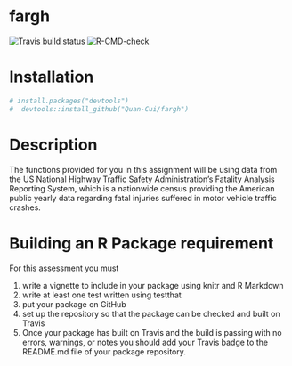 
<!-- README.md is generated from README.Rmd. Please edit that file -->

# fargh

<!-- badges: start -->

[![Travis build
status](https://travis-ci.com/Quan-Cui/fargh.svg?branch=main)](https://travis-ci.com/Quan-Cui/fargh)
[![R-CMD-check](https://github.com/Quan-Cui/fargh/actions/workflows/R-CMD-check.yaml/badge.svg)](https://github.com/Quan-Cui/fargh/actions/workflows/R-CMD-check.yaml)
<!-- badges: end -->

# Installation

``` r
# install.packages("devtools")
#  devtools::install_github("Quan-Cui/fargh")
```

# Description

The functions provided for you in this assignment will be using data
from the US National Highway Traffic Safety Administration’s Fatality
Analysis Reporting System, which is a nationwide census providing the
American public yearly data regarding fatal injuries suffered in motor
vehicle traffic crashes.

# Building an R Package requirement

For this assessment you must

1.  write a vignette to include in your package using knitr and R
    Markdown  
2.  write at least one test written using testthat  
3.  put your package on GitHub  
4.  set up the repository so that the package can be checked and built
    on Travis  
5.  Once your package has built on Travis and the build is passing with
    no errors, warnings, or notes you should add your Travis badge to
    the README.md file of your package repository.
